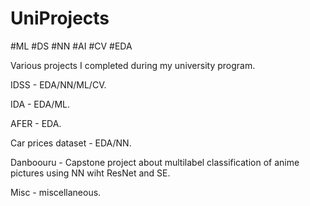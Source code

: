 # UniProjects

#ML #DS #NN #AI #CV #EDA    
  

Various projects I completed during my university program.  


IDSS - EDA/NN/ML/CV.

IDA - EDA/ML.

AFER - EDA.

Car prices dataset - EDA/NN.

Danboouru - Capstone project about multilabel classification of anime pictures using NN wiht ResNet and SE.

Misc - miscellaneous.
